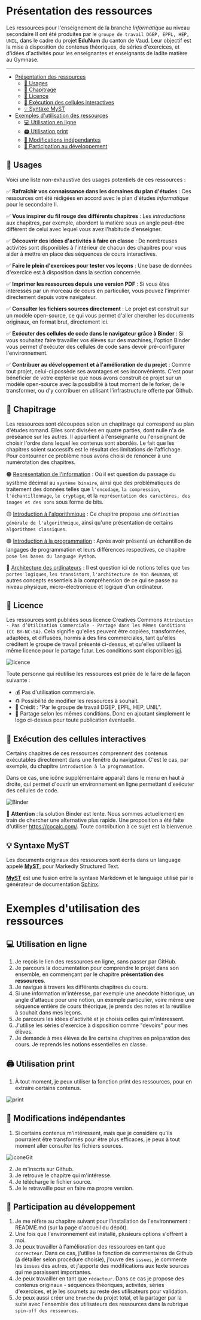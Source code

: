 # Présentation des ressources

Les ressources pour l'enseignement de la branche *Informatique* au niveau secondaire II ont été produites par le `groupe de travail DGEP, EPFL, HEP, UNIL`, dans le cadre du projet **EduNum** du canton de Vaud. Leur objectif est la mise à disposition de contenus théoriques, de séries d'exercices, et d'idées d'activités pour les enseignantes et enseignants de ladite matière au Gymnase. 

---

- [Présentation des ressources](#présentation-des-ressources)
  - [:dart: Usages](#dart-usages)
  - [:file_folder: Chapitrage](#file_folder-chapitrage)
  - [:pencil: Licence](#pencil-licence)
  - [:rocket: Exécution des cellules interactives](#rocket-exécution-des-cellules-interactives)
  - [:bulb: Syntaxe MyST](#bulb-syntaxe-myst)
- [Exemples d'utilisation des ressources](#exemples-dutilisation-des-ressources)
  - [:computer:	Utilisation en ligne](#computer-utilisation-en-ligne)
  - [:printer: Utilisation print](#printer-utilisation-print)
  - [:key: Modifications indépendantes](#key-modifications-indépendantes)
  - [:dna: Participation au développement](#dna-participation-au-développement)
  

## :dart: Usages 

Voici une liste non-exhaustive des usages potentiels de ces ressources : 

:white_check_mark: **Rafraîchir vos connaissance dans les domaines du plan d'études**
: Ces ressources ont été rédigées en accord avec le plan d'études *informatique* pour le secondaire II. 

:white_check_mark: **Vous inspirer du fil rouge des différents chapitres**
: Les *introductions* aux chapitres, par exemple, abordent la matière sous un angle peut-être différent de celui avec lequel vous avez l'habitude d'enseigner. 

:white_check_mark: **Découvrir des idées d'activités à faire en classe**
: De nombreuses activités sont disponibles à l'intérieur de chacun des chapitres pour vous aider à mettre en place des séquences de cours interactives. 

:white_check_mark: **Faire le plein d'exercices pour tester vos leçons**
: Une base de données d'exercice est à disposition dans la section concernée. 

:white_check_mark: **Imprimer les ressources depuis une version PDF**
: Si vous êtes intéressés par un morceau de cours en particulier, vous pouvez l'imprimer directement depuis votre navigateur. 

:white_check_mark: **Consulter les fichiers sources directement**
: Le projet est construit sur un modèle open-source, ce qui vous permet d'aller chercher les documents originaux, en format brut, directement ici. 

:white_check_mark: **Exécuter des cellules de code dans le navigateur grâce à Binder**
: Si vous souhaitez faire travailler vos élèves sur des machines, l'option Binder vous permet d'exécuter des cellules de code sans devoir pré-configurer l'environnement. 

:white_check_mark: **Contribuer au développement et à l'amélioration de du projet**
: Comme tout projet, celui-ci possède ses avantages et ses inconvénients. C'est pour bénéficier de votre expterise que nous avons construit ce projet sur un modèle open-source avec la possibilité à tout moment de le forker, de le transformer, ou d'y contribuer en utilisant l'infrastructure offerte par Github. 

## :file_folder: Chapitrage

Les ressources sont découpées selon un chapitrage qui correspond au plan d'études romand. Elles sont divisées en quatre parties, dont nulle n'a de préséance sur les autres. Il appartient à l'enseignante ou l'enseignant de choisir l'ordre dans lequel les contenus sont abordés. Le fait que les chapitres soient successifs est le résultat des limitations de l'affichage. Pour contourner ce problème nous avons choisi de renoncer à une numérotation des chapitres. 

🟠 [Représentation de l'information](theme/representation-information/eleve.md)
: Où il est question du passage du système décimal au `système binaire`, ainsi que des problématiques de traitement des données telles que `l'encodage`, `la compression`, `l'échantillonnage`, `le cryptage`, et la `représentation des caractères, des images et des sons` sous forme de bits. 

🟡 [Introduction à l'algorithmique](content/theme/introduction-algorithmique)
: Ce chapitre propose une `définition générale de l'algorithmique`, ainsi qu'une présentation de certains `algorithmes classiques`. 

🟢 [Introduction à la programmation](content/theme/introduction-programmation)
: Après avoir présenté un échantillon de langages de programmation et leurs différences respectives, ce chapitre `pose les bases du language Python`. 

🔵 [Architecture des ordinateurs](content/theme/architecture-ordinateurs)
: Il est question ici de notions telles que `les portes logiques`, `les transistors`, `l'architecture de Von Neumann`, et autres concepts essentiels à la compréhension de ce qui se passe au niveau physique, micro-électronique et logique d'un ordinateur.

## :pencil: Licence

Les ressources sont publiées sous licence Creatives Commons `Attribution - Pas d’Utilisation Commerciale - Partage dans les Mêmes Conditions (CC BY-NC-SA)`. Cela signifie qu'elles peuvent être copiées, transformées, adaptées, et diffusées, hormis à des fins commerciales, tant qu'elles créditent le groupe de travail présenté ci-dessus, et qu'elles utilisent la même licence pour le partage futur. Les conditions sont disponibles [ici](https://creativecommons.org/licenses/?lang=fr). 

![licence](https://github.com/edunum-sec2/ressources/blob/master/edunum-sec2/content/demostests/edito/images/presentation/by-nc-sa.png)

Toute personne qui réutilise les ressources est priée de le faire de la façon suivante : 

* 💰 Pas d'utilisation commerciale. 
* ♻️ Possibilité de modifier les ressources à souhait. 
* 📗 Crédit : "Par le groupe de travail DGEP, EPFL, HEP, UNIL". 
* 🤝 Partage selon les mêmes conditions. Donc en ajoutant simplement le logo ci-dessus pour toute publication éventuelle. 

## :rocket: Exécution des cellules interactives

Certains chapitres de ces ressources comprennent des contenus exécutables directement dans une fenêtre du navigateur. C'est le cas, par exemple, du chapitre `introduction à la programmation`. 

Dans ce cas, une icône supplémentaire apparaît dans le menu en haut à droite, qui permet d'ouvrir un environnement en ligne permettant d'exécuter des cellules de code. 

![Binder](https://github.com/edunum-sec2/ressources/blob/master/edunum-sec2/content/demostests/edito/images/presentation/iconebinder.png)

:construction:	**Attention** : la solution Binder est lente. Nous sommes actuellement en train de chercher une alternative plus rapide. Une proposition a été faite d'utiliser https://cocalc.com/. Toute contribution à ce sujet est la bienvenue. 

## :bulb: Syntaxe MyST

Les documents originaux des ressources sont écrits dans un language appelé [**MyST**](https://myst-parser.readthedocs.io/en/latest/using/syntax.html), pour Markedly Structured Text. 

[**MyST**](https://myst-parser.readthedocs.io/en/latest/using/syntax.html) est une fusion entre la syntaxe Markdown et le language utilisé par le générateur de documentation [Sphinx](https://fr.wikipedia.org/wiki/Sphinx_(g%C3%A9n%C3%A9rateur_de_documentation)#:~:text=Sphinx%20est%20un%20g%C3%A9n%C3%A9rateur%20de,%2C%20Urwid%2C%20ou%20encore%20Bazaar.). 

# Exemples d'utilisation des ressources

## :computer:	Utilisation en ligne

1. Je reçois le lien des ressources en ligne, sans passer par GitHub. 
2. Je parcours la documentation pour comprendre le projet dans son ensemble, en commençant par le chapitre **présentation des ressources**.
3. Je navigue à travers les différents chapitres du cours. 
4. Si une information m'intéresse, par exemple une anecdote historique, un angle d'attaque pour une notion, un exemple particulier, voire même une séquence entière de cours théorique, je prends des notes et la réutilise à souhait dans mes leçons. 
5. Je parcours les idées d'activité et je choisis celles qui m'intéressent. 
6. J'utilise les séries d'exercice à disposition comme "devoirs" pour mes élèves. 
7. Je demande à mes élèves de lire certains chapitres en préparation des cours. Je reprends les notions essentielles en classe.  

## :printer: Utilisation print

1. À tout moment, je peux utiliser la fonction print des ressources, pour en extraire certains contenus. 

![print](https://github.com/edunum-sec2/ressources/blob/master/edunum-sec2/content/demostests/edito/images/utilisation/print.png)


## :key: Modifications indépendantes

1. Si certains contenus m'intéressent, mais que je considère qu'ils pourraient être transformés pour être plus efficaces, je peux à tout moment aller consulter les fichiers sources. 

![iconeGit](https://github.com/edunum-sec2/ressources/blob/master/edunum-sec2/content/demostests/edito/images/presentation/iconegit.png)

2. Je m'inscris sur Github.
3. Je retrouve le chapitre qui m'intéresse. 
4. Je télécharge le fichier source. 
5. Je le retravaille pour en faire ma propre version. 

## :dna: Participation au développement

1. Je me réfère au chapitre suivant pour l'installation de l'environnement : README.md (sur la page d'accueil du dépôt).
2. Une fois que l'environnement est installé, plusieurs options s'offrent à moi. 
3. Je peux travailler à l'amélioration des ressources en tant que `correcteur`. Dans ce cas, j'utilise la fonction de commentaires de Github (à détailler selon procédure choisie), j'ouvre des `issues`, je commente les `issues` des autres, et j'apporte des modifications aux texte sources qui me paraissent importantes. 
4. Je peux travailler en tant que `rédacteur`. Dans ce cas je propose des contenus originaux - séquences théoriques, activités, séries d'exercices, et je les soumets au reste des utilisateurs pour validation. 
5. Je peux aussi créer une `branche` du projet total, et la partager par la suite avec l'ensemble des utilisateurs des ressources dans la rubrique `spin-off des ressources`. 
